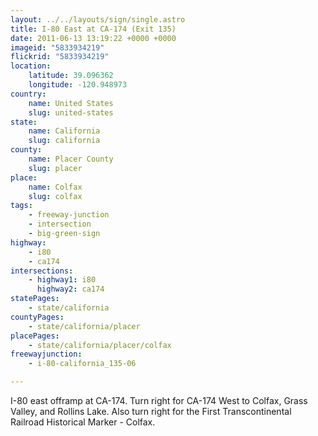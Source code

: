 ```yaml
---
layout: ../../layouts/sign/single.astro
title: I-80 East at CA-174 (Exit 135)
date: 2011-06-13 13:19:22 +0000 +0000
imageid: "5833934219"
flickrid: "5833934219"
location:
    latitude: 39.096362
    longitude: -120.948973
country:
    name: United States
    slug: united-states
state:
    name: California
    slug: california
county:
    name: Placer County
    slug: placer
place:
    name: Colfax
    slug: colfax
tags:
    - freeway-junction
    - intersection
    - big-green-sign
highway:
    - i80
    - ca174
intersections:
    - highway1: i80
      highway2: ca174
statePages:
    - state/california
countyPages:
    - state/california/placer
placePages:
    - state/california/placer/colfax
freewayjunction:
    - i-80-california_135-06

---
```

I-80 east offramp at CA-174.  Turn right for CA-174 West to Colfax, Grass Valley, and Rollins Lake.  Also turn right for the First Transcontinental Railroad Historical Marker - Colfax.